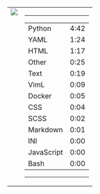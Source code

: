 
<table><tr>
<td valign="top">
  <img src="https://wakatime.com/share/@Aperture/0cd21d5d-ac4f-458d-9c71-d06f479c1297.png" />
</td>

<td valign="top">
  <hr>
  <table>
    <tr><td>Python</td><td>4:42</td></tr><tr><td>YAML</td><td>1:24</td></tr><tr><td>HTML</td><td>1:17</td></tr><tr><td>Other</td><td>0:25</td></tr><tr><td>Text</td><td>0:19</td></tr><tr><td>VimL</td><td>0:09</td></tr><tr><td>Docker</td><td>0:05</td></tr><tr><td>CSS</td><td>0:04</td></tr><tr><td>SCSS</td><td>0:02</td></tr><tr><td>Markdown</td><td>0:01</td></tr><tr><td>INI</td><td>0:00</td></tr><tr><td>JavaScript</td><td>0:00</td></tr><tr><td>Bash</td><td>0:00</td></tr>
  </table>
  <hr>
</td>
</tr></table>

